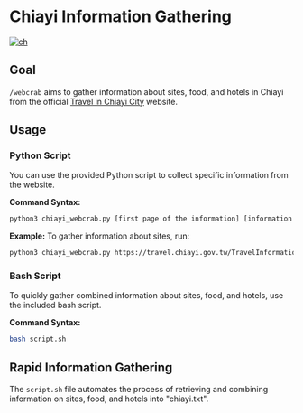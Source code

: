 # Chiayi Information Gathering
[![ch](https://img.shields.io/badge/lang-ch-green.svg)](https://github.com/I-Sheng/Traveling-Planner-With-LLM/blob/main/webcrab/README.md)

## Goal
`/webcrab` aims to gather information about sites, food, and hotels in Chiayi from the official [Travel in Chiayi City](https://travel.chiayi.gov.tw/) website.

## Usage

### Python Script
You can use the provided Python script to collect specific information from the website.

**Command Syntax:**
```bash
python3 chiayi_webcrab.py [first page of the information] [information type]
```

**Example:**
To gather information about sites, run:
```bash
python3 chiayi_webcrab.py https://travel.chiayi.gov.tw/TravelInformation/C000005/1 sites
```

### Bash Script
To quickly gather combined information about sites, food, and hotels, use the included bash script.

**Command Syntax:**
```bash
bash script.sh
```

## Rapid Information Gathering
The `script.sh` file automates the process of retrieving and combining information on sites, food, and hotels into "chiayi.txt".
